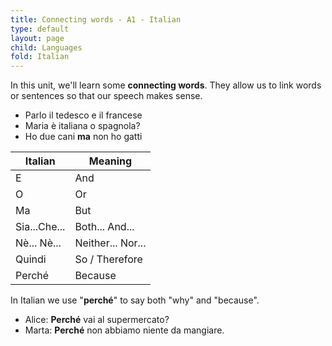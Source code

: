 ```yaml
---
title: Connecting words - A1 - Italian
type: default
layout: page
child: Languages
fold: Italian
---
```


In this unit, we'll learn some **connecting words**. They allow us to link words
or sentences so that our speech makes sense.

- Parlo il tedesco e il francese
- Maria è italiana o spagnola?
- Ho due cani **ma** non ho gatti

| Italian | Meaning |
| ------- | ------- |
| E       | And     |
| O       | Or      |
| Ma      | But     |
| Sia...Che... | Both... And... |
| Nè... Nè... | Neither... Nor... |
| Quindi | So / Therefore |
| Perché | Because |

In Italian we use "**perché**" to say both "why" and "because".

- Alice: **Perché** vai al supermercato?
- Marta: **Perché** non abbiamo niente da mangiare.
